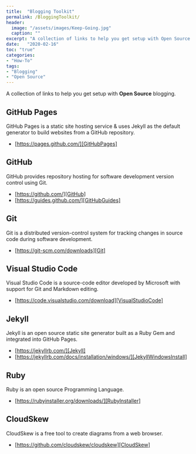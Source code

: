 ```yaml
---
title:  "Blogging Toolkit"
permalink: /BloggingToolkit/
header:
  image: "/assets/images/Keep-Going.jpg"
  caption: ""
excerpt: "A collection of links to help you get setup with Open Source blogging."
date:   "2020-02-16"
toc: "true"
categories: 
- "How-To"
tags: 
- "Blogging"
- "Open Source"
---
```

A collection of links to help you get setup with <b>Open Source</b> blogging.

## GitHub Pages
GitHub Pages is a static site hosting service & uses Jekyll as the default generator to build websites from a GitHub repository.

* [https://pages.github.com/][GitHubPages]

## GitHub
GitHub provides repository hosting for software development version control using Git.

* [https://github.com/][GitHub]
* [https://guides.github.com/][GitHubGuides]

## Git 
Git is a distributed version-control system for tracking changes in source code during software development.

* [https://git-scm.com/downloads][Git]

## Visual Studio Code
Visual Studio Code is a source-code editor developed by Microsoft with support for Git and Markdown editing.

* [https://code.visualstudio.com/download][VisualStudioCode]

## Jekyll 
Jekyll is an open source static site generator built as a Ruby Gem and integrated into GitHub Pages.

* [https://jekyllrb.com/][Jekyll]
* [https://jekyllrb.com/docs/installation/windows/][JekyllWindowsInstall]

## Ruby 
Ruby is an open source Programming Language.

* [https://rubyinstaller.org/downloads/][RubyInstaller]

## CloudSkew
CloudSkew is a free tool to create diagrams from a web browser.

* [https://github.com/cloudskew/cloudskew][CloudSkew]

[CloudSkew]:https://github.com/cloudskew/cloudskew
[Jekyll]:https://jekyllrb.com/
[JekyllWindowsInstall]:https://jekyllrb.com/docs/installation/windows/
[GitHubPages]:https://pages.github.com/
[GitHub]:https://github.com/
[Git]:https://git-scm.com/downloads
[GitHubGuides]:https://guides.github.com/
[VisualStudioCode]:https://code.visualstudio.com/download
[RubyInstaller]:https://rubyinstaller.org/downloads/
[MinimalMistakes]:https://mmistakes.github.io/minimal-mistakes/
[MinimalMistakesQuickStart]:https://mmistakes.github.io/minimal-mistakes/docs/quick-start-guide/